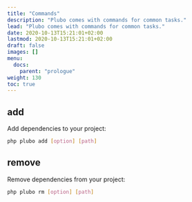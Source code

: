 ```yaml
---
title: "Commands"
description: "Plubo comes with commands for common tasks."
lead: "Plubo comes with commands for common tasks."
date: 2020-10-13T15:21:01+02:00
lastmod: 2020-10-13T15:21:01+02:00
draft: false
images: []
menu:
  docs:
    parent: "prologue"
weight: 130
toc: true
---
```



## add

Add dependencies to your project:

```bash
php plubo add [option] [path]
```

## remove

Remove dependencies from your project:

```bash
php plubo rm [option] [path]
```
